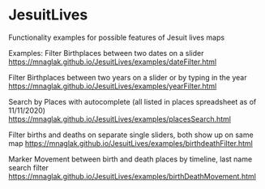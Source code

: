 # JesuitLives
Functionality examples for possible features of Jesuit lives maps 
 
Examples:
Filter Birthplaces between two dates on a slider
https://mnaglak.github.io/JesuitLives/examples/dateFilter.html

Filter Birthplaces between two years on a slider or by typing in the year
https://mnaglak.github.io/JesuitLives/examples/yearFilter.html

Search by Places with autocomplete (all listed in places spreadsheet as of 11/11/2020)
https://mnaglak.github.io/JesuitLives/examples/placesSearch.html

Filter births and deaths on separate single sliders, both show up on same map
https://mnaglak.github.io/JesuitLives/examples/birthdeathFilter.html

Marker Movement between birth and death places by timeline, last name search filter
https://mnaglak.github.io/JesuitLives/examples/birthDeathMovement.html
